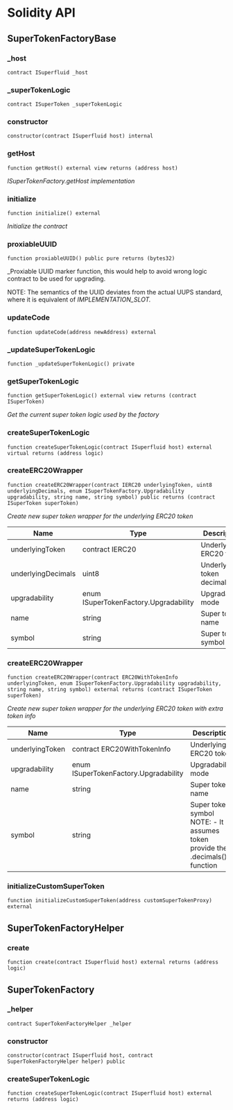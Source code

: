 # Solidity API

## SuperTokenFactoryBase

### _host

```solidity
contract ISuperfluid _host
```

### _superTokenLogic

```solidity
contract ISuperToken _superTokenLogic
```

### constructor

```solidity
constructor(contract ISuperfluid host) internal
```

### getHost

```solidity
function getHost() external view returns (address host)
```

_ISuperTokenFactory.getHost implementation_

### initialize

```solidity
function initialize() external
```

_Initialize the contract_

### proxiableUUID

```solidity
function proxiableUUID() public pure returns (bytes32)
```

_Proxiable UUID marker function, this would help to avoid wrong logic
     contract to be used for upgrading.

NOTE: The semantics of the UUID deviates from the actual UUPS standard,
      where it is equivalent of _IMPLEMENTATION_SLOT._

### updateCode

```solidity
function updateCode(address newAddress) external
```

### _updateSuperTokenLogic

```solidity
function _updateSuperTokenLogic() private
```

### getSuperTokenLogic

```solidity
function getSuperTokenLogic() external view returns (contract ISuperToken)
```

_Get the current super token logic used by the factory_

### createSuperTokenLogic

```solidity
function createSuperTokenLogic(contract ISuperfluid host) external virtual returns (address logic)
```

### createERC20Wrapper

```solidity
function createERC20Wrapper(contract IERC20 underlyingToken, uint8 underlyingDecimals, enum ISuperTokenFactory.Upgradability upgradability, string name, string symbol) public returns (contract ISuperToken superToken)
```

_Create new super token wrapper for the underlying ERC20 token_

| Name | Type | Description |
| ---- | ---- | ----------- |
| underlyingToken | contract IERC20 | Underlying ERC20 token |
| underlyingDecimals | uint8 | Underlying token decimals |
| upgradability | enum ISuperTokenFactory.Upgradability | Upgradability mode |
| name | string | Super token name |
| symbol | string | Super token symbol |

### createERC20Wrapper

```solidity
function createERC20Wrapper(contract ERC20WithTokenInfo underlyingToken, enum ISuperTokenFactory.Upgradability upgradability, string name, string symbol) external returns (contract ISuperToken superToken)
```

_Create new super token wrapper for the underlying ERC20 token with extra token info_

| Name | Type | Description |
| ---- | ---- | ----------- |
| underlyingToken | contract ERC20WithTokenInfo | Underlying ERC20 token |
| upgradability | enum ISuperTokenFactory.Upgradability | Upgradability mode |
| name | string | Super token name |
| symbol | string | Super token symbol NOTE: - It assumes token provide the .decimals() function |

### initializeCustomSuperToken

```solidity
function initializeCustomSuperToken(address customSuperTokenProxy) external
```

## SuperTokenFactoryHelper

### create

```solidity
function create(contract ISuperfluid host) external returns (address logic)
```

## SuperTokenFactory

### _helper

```solidity
contract SuperTokenFactoryHelper _helper
```

### constructor

```solidity
constructor(contract ISuperfluid host, contract SuperTokenFactoryHelper helper) public
```

### createSuperTokenLogic

```solidity
function createSuperTokenLogic(contract ISuperfluid host) external returns (address logic)
```

